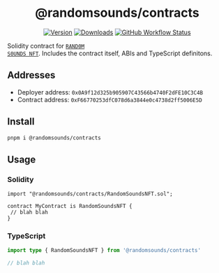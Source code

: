 <div align="center">

# @randomsounds/contracts

[![Version][v-badge-url]][npm-url] [![Downloads][dl-badge-url]][npm-url] [![GitHub Workflow Status][gh-actions-img]][github-actions]

</div>

Solidity contract for <a href="https://randomsounds.wtf"><code>RAND0M S0UNDS NFT</code></a>. Includes the contract itself, ABIs and TypeScript definitons.

## Addresses

- Deployer address: `0x0A9f12d325b905907C43566b4740F2dFE10C3C4B`
- Contract address: `0xF66770253dfC078d6a3844e0c4738d2ff5006E5D`

## Install

```sh
pnpm i @randomsounds/contracts
```

## Usage

### Solidity

```solidity
import "@randomsounds/contracts/RandomSoundsNFT.sol";

contract MyContract is RandomSoundsNFT {
 // blah blah
}
```

### TypeScript

```ts
import type { RandomSoundsNFT } from '@randomsounds/contracts'

// blah blah
```

[v-badge-url]: https://img.shields.io/npm/v/@randomsounds/contracts.svg?style=for-the-badge&color=black&label=&logo=npm
[npm-url]: https://www.npmjs.com/package/@randomsounds/contracts
[dl-badge-url]: https://img.shields.io/npm/dt/@randomsounds/contracts?style=for-the-badge&color=black
[github-actions]: https://github.com/randomsounds-wtf/contracts/actions
[gh-actions-img]: https://img.shields.io/github/workflow/status/randomsounds-wtf/contracts/CI?style=for-the-badge&color=black&label=&logo=github
